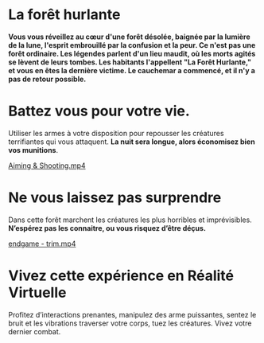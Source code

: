 # La forêt hurlante

**Vous vous réveillez au cœur d'une forêt désolée, baignée par la lumière de la lune, l'esprit embrouillé par la confusion et la peur.
Ce n'est pas une forêt ordinaire. Les légendes parlent d'un lieu maudit, où les morts agités se lèvent de leurs tombes.
Les habitants l'appellent "La Forêt Hurlante," et vous en êtes la dernière victime.
Le cauchemar a commencé, et il n'y a pas de retour possible.**

# Battez vous pour votre vie.

Utiliser les armes à votre disposition pour repousser les créatures terrifiantes qui vous attaquent. **La nuit sera longue, alors économisez bien vos munitions**.

[Aiming & Shooting.mp4](https://prod-files-secure.s3.us-west-2.amazonaws.com/1b180378-6736-40e6-af31-5cd8e1e37d01/d2c14eeb-5c4b-4d90-86a0-5c25d3f29f7e/Aiming__Shooting.mp4)

# Ne vous laissez pas surprendre

Dans cette forêt marchent les créatures les plus horribles et imprévisibles. **N’espérez pas les connaitre, ou vous risquez d’être déçus.**

[endgame - trim.mp4](https://prod-files-secure.s3.us-west-2.amazonaws.com/1b180378-6736-40e6-af31-5cd8e1e37d01/2691a5f4-0c0a-4a8a-9707-a1d76827cbbd/endgame_-_trim.mp4)

# Vivez cette expérience en Réalité Virtuelle

Profitez d’interactions prenantes, manipulez des arme puissantes, sentez le bruit et les vibrations traverser votre corps, tuez les créatures. Vivez votre dernier combat.
